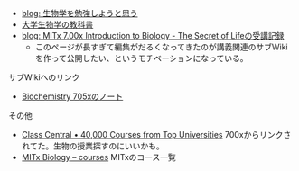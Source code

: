 
- [blog: 生物学を勉強しようと思う](https://karino2.github.io/2021/06/11/biology.html)
- [大学生物学の教科書](大学生物学の教科書.md)
- [blog: MITx 7.00x Introduction to Biology - The Secret of Lifeの受講記録](https://karino2.github.io/2021/07/19/the_secret_of_life.html)
   - このページが長すぎて編集がだるくなってきたのが講義関連のサブWikiを作って公開したい、というモチベーションになっている。

サブWikiへのリンク
- [Biochemistry 705xのノート](https://karino2.github.io/Biochemistry705x/Home)

その他
- [Class Central • 40,000 Courses from Top Universities](https://www.classcentral.com/) 700xからリンクされてた。生物の授業探すのにいいかも。
- [MITx Biology – courses](http://web.mit.edu/mitxbio/courses.html) MITxのコース一覧
